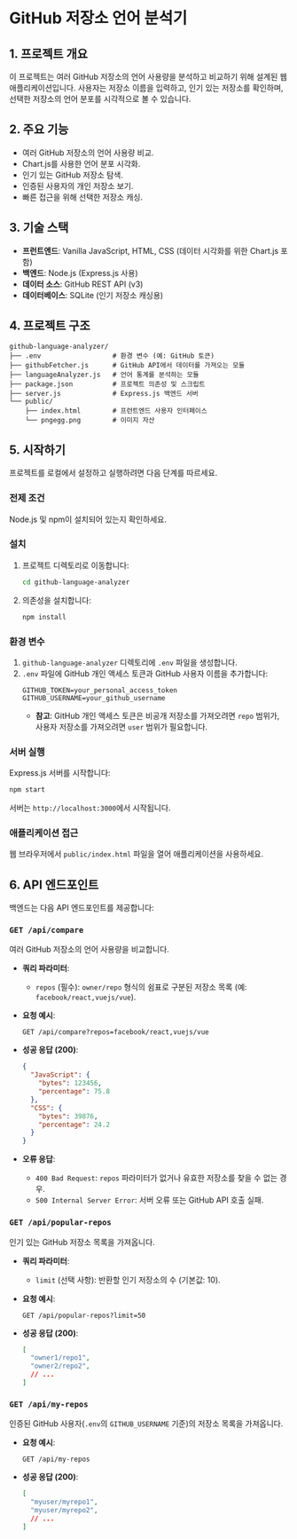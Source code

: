 # GitHub 저장소 언어 분석기

## 1. 프로젝트 개요

이 프로젝트는 여러 GitHub 저장소의 언어 사용량을 분석하고 비교하기 위해 설계된 웹 애플리케이션입니다. 사용자는 저장소 이름을 입력하고, 인기 있는 저장소를 확인하며, 선택한 저장소의 언어 분포를 시각적으로 볼 수 있습니다.

## 2. 주요 기능

*   여러 GitHub 저장소의 언어 사용량 비교.
*   Chart.js를 사용한 언어 분포 시각화.
*   인기 있는 GitHub 저장소 탐색.
*   인증된 사용자의 개인 저장소 보기.
*   빠른 접근을 위해 선택한 저장소 캐싱.

## 3. 기술 스택

*   **프런트엔드**: Vanilla JavaScript, HTML, CSS (데이터 시각화를 위한 Chart.js 포함)
*   **백엔드**: Node.js (Express.js 사용)
*   **데이터 소스**: GitHub REST API (v3)
*   **데이터베이스**: SQLite (인기 저장소 캐싱용)

## 4. 프로젝트 구조

```
github-language-analyzer/
├── .env                  # 환경 변수 (예: GitHub 토큰)
├── githubFetcher.js      # GitHub API에서 데이터를 가져오는 모듈
├── languageAnalyzer.js   # 언어 통계를 분석하는 모듈
├── package.json          # 프로젝트 의존성 및 스크립트
├── server.js             # Express.js 백엔드 서버
└── public/
    ├── index.html        # 프런트엔드 사용자 인터페이스
    └── pngegg.png        # 이미지 자산
```

## 5. 시작하기

프로젝트를 로컬에서 설정하고 실행하려면 다음 단계를 따르세요.

### 전제 조건

Node.js 및 npm이 설치되어 있는지 확인하세요.

### 설치

1.  프로젝트 디렉토리로 이동합니다:
    ```bash
    cd github-language-analyzer
    ```
2.  의존성을 설치합니다:
    ```bash
    npm install
    ```

### 환경 변수

1.  `github-language-analyzer` 디렉토리에 `.env` 파일을 생성합니다.
2.  `.env` 파일에 GitHub 개인 액세스 토큰과 GitHub 사용자 이름을 추가합니다:
    ```
    GITHUB_TOKEN=your_personal_access_token
    GITHUB_USERNAME=your_github_username
    ```
    *   **참고**: GitHub 개인 액세스 토큰은 비공개 저장소를 가져오려면 `repo` 범위가, 사용자 저장소를 가져오려면 `user` 범위가 필요합니다.

### 서버 실행

Express.js 서버를 시작합니다:

```bash
npm start
```
서버는 `http://localhost:3000`에서 시작됩니다.

### 애플리케이션 접근

웹 브라우저에서 `public/index.html` 파일을 열어 애플리케이션을 사용하세요.

## 6. API 엔드포인트

백엔드는 다음 API 엔드포인트를 제공합니다:

### `GET /api/compare`

여러 GitHub 저장소의 언어 사용량을 비교합니다.

*   **쿼리 파라미터**: 
    *   `repos` (필수): `owner/repo` 형식의 쉼표로 구분된 저장소 목록 (예: `facebook/react,vuejs/vue`).

*   **요청 예시**:
    ```
    GET /api/compare?repos=facebook/react,vuejs/vue
    ```

*   **성공 응답 (200)**:
    ```json
    {
      "JavaScript": {
        "bytes": 123456,
        "percentage": 75.8
      },
      "CSS": {
        "bytes": 39876,
        "percentage": 24.2
      }
    }
    ```

*   **오류 응답**:
    *   `400 Bad Request`: `repos` 파라미터가 없거나 유효한 저장소를 찾을 수 없는 경우.
    *   `500 Internal Server Error`: 서버 오류 또는 GitHub API 호출 실패.

### `GET /api/popular-repos`

인기 있는 GitHub 저장소 목록을 가져옵니다.

*   **쿼리 파라미터**:
    *   `limit` (선택 사항): 반환할 인기 저장소의 수 (기본값: 10).

*   **요청 예시**:
    ```
    GET /api/popular-repos?limit=50
    ```

*   **성공 응답 (200)**:
    ```json
    [
      "owner1/repo1",
      "owner2/repo2",
      // ...
    ]
    ```

### `GET /api/my-repos`

인증된 GitHub 사용자(`.env`의 `GITHUB_USERNAME` 기준)의 저장소 목록을 가져옵니다.

*   **요청 예시**:
    ```
    GET /api/my-repos
    ```

*   **성공 응답 (200)**:
    ```json
    [
      "myuser/myrepo1",
      "myuser/myrepo2",
      // ...
    ]
    ```